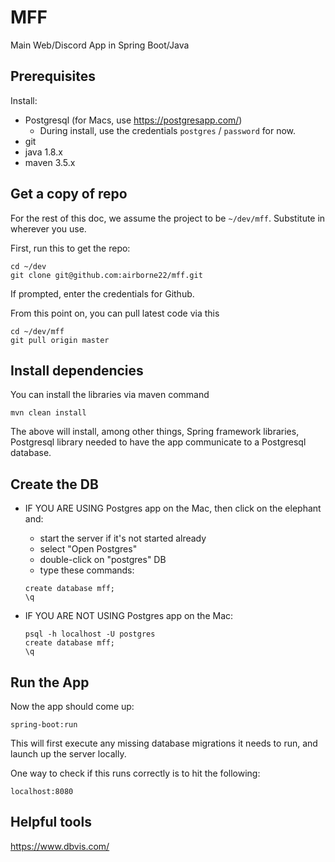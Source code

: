 # MFF
Main Web/Discord App in Spring Boot/Java

## Prerequisites
Install:
* Postgresql (for Macs, use https://postgresapp.com/)
    * During install, use the credentials `postgres` / `password` for now.
* git
* java 1.8.x
* maven 3.5.x

## Get a copy of repo
For the rest of this doc, we assume the project to be `~/dev/mff`. Substitute in wherever you use.

First, run this to get the repo:
```
cd ~/dev
git clone git@github.com:airborne22/mff.git
```
If prompted, enter the credentials for Github.

From this point on, you can pull latest code via this
```
cd ~/dev/mff
git pull origin master
```

## Install dependencies
You can install the libraries via maven command
```
mvn clean install
```
The above will install, among other things, Spring framework libraries, Postgresql library needed to have the app communicate to a Postgresql database.

## Create the DB
* IF YOU ARE USING Postgres app on the Mac, then click on the elephant and:
  * start the server if it's not started already
  * select "Open Postgres"
  * double-click on "postgres" DB
  * type these commands:
  ```
  create database mff;
  \q
  ```

* IF YOU ARE NOT USING Postgres app on the Mac:
  ```
  psql -h localhost -U postgres
  create database mff;
  \q
  ```

## Run the App
Now the app should come up:
```
spring-boot:run
```
This will first execute any missing database migrations it needs to run, and launch up the server locally. 

One way to check if this runs correctly is to hit the following:
```
localhost:8080
```

## Helpful tools
https://www.dbvis.com/

